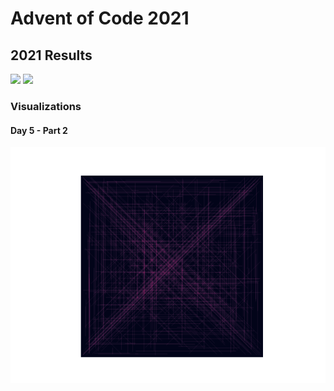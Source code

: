 # Advent of Code 2021
## 2021 Results
![](https://img.shields.io/badge/day%20📅-10-blue)
![](https://img.shields.io/badge/stars%20⭐-18-yellow)

### Visualizations
#### Day 5 - Part 2
![](https://github.com/flomero/AoC/blob/main/2021/5/img.png?raw=true)
